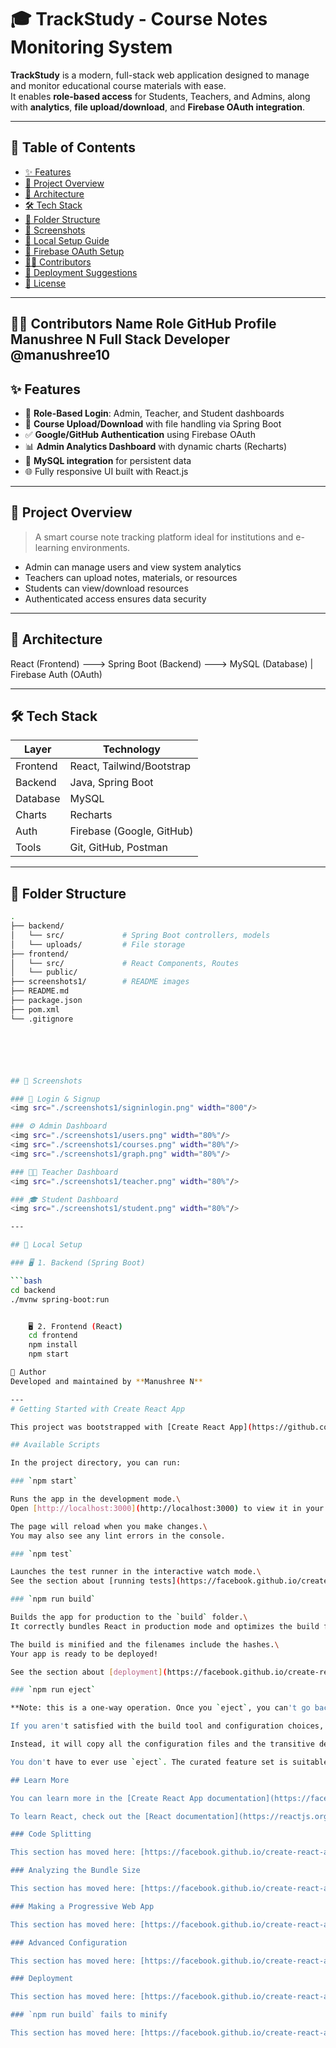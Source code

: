 # 🎓 TrackStudy - Course Notes Monitoring System
**TrackStudy** is a modern, full-stack web application designed to manage and monitor educational course materials with ease.  
It enables **role-based access** for Students, Teachers, and Admins, along with **analytics**, **file upload/download**, and **Firebase OAuth integration**.

---

## 📌 Table of Contents
- [✨ Features](#-features)
- [🧠 Project Overview](#-project-overview)
- [📐 Architecture](#-architecture)
- [🛠️ Tech Stack](#-tech-stack)
- [🧭 Folder Structure](#-folder-structure)
- [📸 Screenshots](#-screenshots)
- [🧰 Local Setup Guide](#-local-setup-guide)
- [🔐 Firebase OAuth Setup](#-firebase-oauth-setup)
- [🧑‍💻 Contributors](#-contributors)
- [🚀 Deployment Suggestions](#-deployment-suggestions)
- [📄 License](#-license)

---
👨‍💻 Contributors
Name	          Role	               GitHub Profile
Manushree N 	Full Stack Developer	@manushree10
---
## ✨ Features

- 🔐 **Role-Based Login**: Admin, Teacher, and Student dashboards
- 🧾 **Course Upload/Download** with file handling via Spring Boot
- ✅ **Google/GitHub Authentication** using Firebase OAuth
- 📊 **Admin Analytics Dashboard** with dynamic charts (Recharts)
- 💾 **MySQL integration** for persistent data
- 🌐 Fully responsive UI built with React.js

---

## 🧠 Project Overview

> A smart course note tracking platform ideal for institutions and e-learning environments.

- Admin can manage users and view system analytics
- Teachers can upload notes, materials, or resources
- Students can view/download resources
- Authenticated access ensures data security

---
## 📐 Architecture

React (Frontend) ---> Spring Boot (Backend) ---> MySQL (Database)
|
Firebase Auth (OAuth)


---

## 🛠️ Tech Stack

| Layer        | Technology              |
|--------------|--------------------------|
| Frontend     | React, Tailwind/Bootstrap |
| Backend      | Java, Spring Boot         |
| Database     | MySQL                     |
| Charts       | Recharts                  |
| Auth         | Firebase (Google, GitHub) |
| Tools        | Git, GitHub, Postman      |

---

## 🧭 Folder Structure

```bash
.
├── backend/
│   └── src/             # Spring Boot controllers, models
│   └── uploads/         # File storage
├── frontend/
│   └── src/             # React Components, Routes
│   └── public/
├── screenshots1/        # README images
├── README.md
├── package.json
├── pom.xml
└── .gitignore






## 📸 Screenshots

### 🔑 Login & Signup
<img src="./screenshots1/signinlogin.png" width="800"/>

### ⚙️ Admin Dashboard
<img src="./screenshots1/users.png" width="80%"/>
<img src="./screenshots1/courses.png" width="80%"/>
<img src="./screenshots1/graph.png" width="80%"/>

### 👨‍🏫 Teacher Dashboard
<img src="./screenshots1/teacher.png" width="80%"/>

### 🎓 Student Dashboard
<img src="./screenshots1/student.png" width="80%"/>

---

## 🔧 Local Setup

### 🖥️ 1. Backend (Spring Boot)

```bash
cd backend
./mvnw spring-boot:run


    🖥️ 2. Frontend (React)
    cd frontend
    npm install
    npm start

👤 Author
Developed and maintained by **Manushree N**

---
# Getting Started with Create React App

This project was bootstrapped with [Create React App](https://github.com/facebook/create-react-app).

## Available Scripts

In the project directory, you can run:

### `npm start`

Runs the app in the development mode.\
Open [http://localhost:3000](http://localhost:3000) to view it in your browser.

The page will reload when you make changes.\
You may also see any lint errors in the console.

### `npm test`

Launches the test runner in the interactive watch mode.\
See the section about [running tests](https://facebook.github.io/create-react-app/docs/running-tests) for more information.

### `npm run build`

Builds the app for production to the `build` folder.\
It correctly bundles React in production mode and optimizes the build for the best performance.

The build is minified and the filenames include the hashes.\
Your app is ready to be deployed!

See the section about [deployment](https://facebook.github.io/create-react-app/docs/deployment) for more information.

### `npm run eject`

**Note: this is a one-way operation. Once you `eject`, you can't go back!**

If you aren't satisfied with the build tool and configuration choices, you can `eject` at any time. This command will remove the single build dependency from your project.

Instead, it will copy all the configuration files and the transitive dependencies (webpack, Babel, ESLint, etc) right into your project so you have full control over them. All of the commands except `eject` will still work, but they will point to the copied scripts so you can tweak them. At this point you're on your own.

You don't have to ever use `eject`. The curated feature set is suitable for small and middle deployments, and you shouldn't feel obligated to use this feature. However we understand that this tool wouldn't be useful if you couldn't customize it when you are ready for it.

## Learn More

You can learn more in the [Create React App documentation](https://facebook.github.io/create-react-app/docs/getting-started).

To learn React, check out the [React documentation](https://reactjs.org/).

### Code Splitting

This section has moved here: [https://facebook.github.io/create-react-app/docs/code-splitting](https://facebook.github.io/create-react-app/docs/code-splitting)

### Analyzing the Bundle Size

This section has moved here: [https://facebook.github.io/create-react-app/docs/analyzing-the-bundle-size](https://facebook.github.io/create-react-app/docs/analyzing-the-bundle-size)

### Making a Progressive Web App

This section has moved here: [https://facebook.github.io/create-react-app/docs/making-a-progressive-web-app](https://facebook.github.io/create-react-app/docs/making-a-progressive-web-app)

### Advanced Configuration

This section has moved here: [https://facebook.github.io/create-react-app/docs/advanced-configuration](https://facebook.github.io/create-react-app/docs/advanced-configuration)

### Deployment

This section has moved here: [https://facebook.github.io/create-react-app/docs/deployment](https://facebook.github.io/create-react-app/docs/deployment)

### `npm run build` fails to minify

This section has moved here: [https://facebook.github.io/create-react-app/docs/troubleshooting#npm-run-build-fails-to-minify](https://facebook.github.io/create-react-app/docs/troubleshooting#npm-run-build-fails-to-minify)
